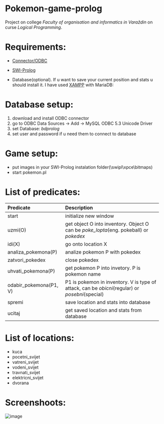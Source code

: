 # Pokemon-game-prolog
  Project on college *Faculty of organisation and informatics in Varaždin* on curse *Logical Programming*.

# Requirements:

  - [Connector/ODBC](http://dev.mysql.com/downloads/connector/odbc/) 
  
  - [SWI-Prolog](http://www.swi-prolog.org/)
  
  - Database(optional). If u want to save your current position and stats u should install it. I have used [XAMPP](https://www.apachefriends.org/index.html) with MariaDB:        
 
# Database setup:
  1. download and install ODBC connector
  2. go to ODBC Data Sources -> Add -> MySQL ODBC 5.3 Unicode Driver
  3. set Database: *bdprolog* 
  4. set user and password if u need them to connect to database
  

# Game setup:
 - put images in your SWI-Prolog instalation folder(\swipl\xpce\bitmaps)
 - start pokemon.pl

# List of predicates: 
| Predicate | Description |
| :-------- | :---------- |
| start | initialize new window |
| uzmi(O) | get object O into inventory. Object O can be *poke_lopta*(eng. pokeball) or *pokedex* |
| idi(X) | go onto location X |
| analiza_pokemona(P) | analize pokemon P with pokedex |
| zatvori_pokedex | close pokedex |
| uhvati_pokemona(P) | get pokemon P into invetory. P is pokemon name |
| odabir_pokemona(P1, V) | P1 is pokemon in inventory. V is type of attack, can be *obicni*(regular) or *posebni*(special) |
| spremi | save location and stats into database |
| ucitaj | get saved location and stats from database |

# List of locations:
  - kuca
  - pocetni_svijet
  - vatreni_svijet
  - vodeni_svijet
  - travnati_svijet
  - elektricni_svijet
  - dvorana
  
 # Screenshoots:
  ![image](https://github.com/filip2893/Pokemon-game-prolog/tree/master/screenshoots/1.jpg)
